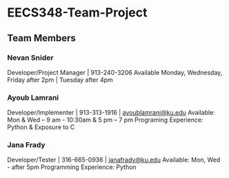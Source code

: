 # EECS348-Team-Project

## Team Members

### **Nevan Snider**
Developer/Project Manager | 913-240-3206
Available Monday, Wednesday, Friday after 2pm | Tuesday after 4pm

### **Ayoub Lamrani**
Developer/Implementer | 913-313-1916 | ayoublamrani@ku.edu
Available: Mon & Wed – 9 am - 10:30am & 5 pm – 7 pm
Programing Experience: Python & Exposure to C

### **Jana Frady**
Developer/Tester | 316-665-0936 | janafrady@ku.edu
Available: Mon, Wed - after 5pm
Programming Experience: Python
